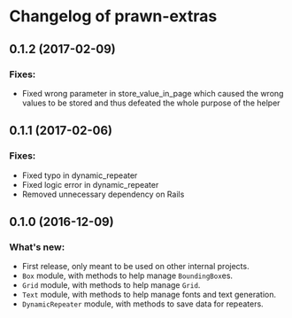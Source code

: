 # Changelog of prawn-extras

## 0.1.2 (2017-02-09)

### Fixes:

- Fixed wrong parameter in store_value_in_page which caused the wrong values to be stored and thus defeated the whole purpose of the helper

## 0.1.1 (2017-02-06)

### Fixes:

- Fixed typo in dynamic_repeater
- Fixed logic error in dynamic_repeater
- Removed unnecessary dependency on Rails

## 0.1.0 (2016-12-09)

### What's new:

- First release, only meant to be used on other internal projects.
- `Box` module, with methods to help manage `BoundingBox`es.
- `Grid` module, with methods to help manage `Grid`.
- `Text` module, with methods to help manage fonts and text generation.
- `DynamicRepeater` module, with methods to save data for repeaters.
